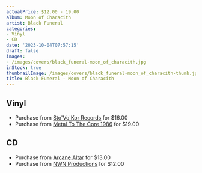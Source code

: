 ```yaml
---
actualPrice: $12.00 - 19.00
album: Moon of Characith
artist: Black Funeral
categories:
- Vinyl
- CD
date: '2023-10-04T07:57:15'
draft: false
images:
- /images/covers/black_funeral-moon_of_characith.jpg
inStock: true
thumbnailImage: /images/covers/black_funeral-moon_of_characith-thumb.jpg
title: Black Funeral - Moon of Characith
---
```


## Vinyl
* Purchase from [Sto'Vo'Kor Records](https://stovokor-records.com/products/black-funeral-moon-of-characith) for $16.00
* Purchase from [Metal To The Core 1986](https://metaltothecore1986.com/shop/black-funeral-moon-of-characith-12-lp/) for $19.00
## CD
* Purchase from [Arcane Altar](https://arcanealtar.bigcartel.com/product/black-funeral-moon-of-characith-cd) for $13.00
* Purchase from [NWN Productions](http://shop.nwnprod.com/index.php?route=product/product&path=93&product_id=40900&sort=pd.name&order=ASC) for $12.00
